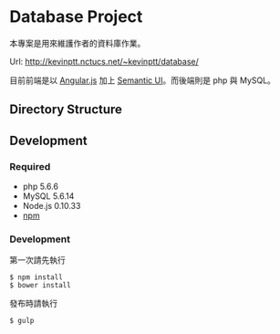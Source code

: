 # Database Project
本專案是用來維護作者的資料庫作業。

Url: http://kevinptt.nctucs.net/~kevinptt/database/

目前前端是以 [Angular.js](https://github.com/angular/angular.js) 加上 [Semantic UI](https://github.com/Semantic-Org/Semantic-UI/)。而後端則是 php 與 MySQL。

## Directory Structure

## Development

### Required

- php 5.6.6
- MySQL 5.6.14
- Node.js 0.10.33
- [npm](https://github.com/npm/npm/)

### Development

第一次請先執行

	$ npm install
	$ bower install

發布時請執行

	$ gulp
